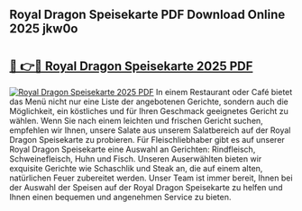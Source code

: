 ## Royal Dragon Speisekarte PDF Download Online 2025 jkw0o

# <h2><a href="http://gc7wdv.nevu.top/?p=Royal+Dragon+Speisekarte">🔗 👉🔴 Royal Dragon Speisekarte 2025 PDF</a></h2>

[![Royal Dragon Speisekarte 2025 PDF](https://i.imgur.com/dBaPXMq.png)](http://gc7wdv.nevu.top/?p=Royal+Dragon+Speisekarte)
In einem Restaurant oder Café bietet das Menü nicht nur eine Liste der angebotenen Gerichte, sondern auch die Möglichkeit, ein köstliches und für Ihren Geschmack geeignetes Gericht zu wählen. Wenn Sie nach einem leichten und frischen Gericht suchen, empfehlen wir Ihnen, unsere Salate aus unserem Salatbereich auf der Royal Dragon Speisekarte zu probieren. Für Fleischliebhaber gibt es auf unserer Royal Dragon Speisekarte eine Auswahl an Gerichten: Rindfleisch, Schweinefleisch, Huhn und Fisch. Unseren Auserwählten bieten wir exquisite Gerichte wie Schaschlik und Steak an, die auf einem alten, natürlichen Feuer zubereitet werden. Unser Team ist immer bereit, Ihnen bei der Auswahl der Speisen auf der Royal Dragon Speisekarte zu helfen und Ihnen einen bequemen und angenehmen Service zu bieten.

